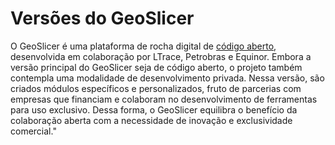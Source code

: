 # Versões do GeoSlicer

O GeoSlicer é uma plataforma de rocha digital de [código aberto](https://github.com/petrobras/GeoSlicer), desenvolvida em colaboração por LTrace, Petrobras e Equinor. Embora a versão principal do GeoSlicer seja de código aberto, o projeto também contempla uma modalidade de desenvolvimento privada. Nessa versão, são criados módulos específicos e personalizados, fruto de parcerias com empresas que financiam e colaboram no desenvolvimento de ferramentas para uso exclusivo. Dessa forma, o GeoSlicer equilibra o benefício da colaboração aberta com a necessidade de inovação e exclusividade comercial."